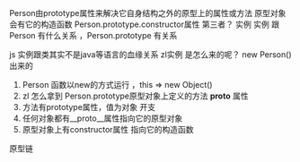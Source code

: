 Person由prototype属性来解决它自身结构之外的原型上的属性或方法
原型对象会有它的构造函数 Person.prototype.constructor属性
第三者？ 实例 
实例 跟 Person 有什么关系 ，Person.prototype 有关系

js 实例跟类其实不是java等语言的血缘关系
zl实例 是怎么来的呢？
new Person() 出来的
1. Person 函数以new的方式运行 ，this => new Object()
2. zl 怎么拿到 Person.prototype原型对象上定义的方法 __proto__ 属性
3. 方法有prototype属性，值为对象 开支 
4. 任何对象都有__proto__属性指向它的原型对象
5. 原型对象上有constructor属性 指向它的构造函数

原型链

